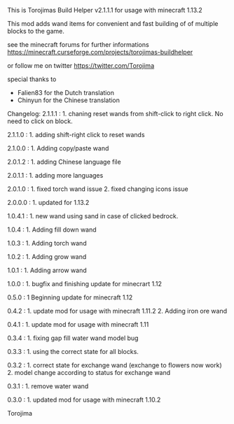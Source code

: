 This is Torojimas Build Helper v2.1.1.1 for usage with minecraft 1.13.2 

This mod adds wand items for convenient and fast building of of multiple blocks to the game. 

see the minecraft forums for further informations
https://minecraft.curseforge.com/projects/torojimas-buildhelper

or follow me on twitter https://twitter.com/Torojima

special thanks to 
- Falien83 for the Dutch translation
- Chinyun for the Chinese translation

Changelog:
2.1.1.1 : 1. chaning reset wands from shift-click to right click. No need to click on block.

2.1.1.0 : 1. adding shift-right click to reset wands

2.1.0.0 : 1. Adding copy/paste wand

2.0.1.2 : 1. adding Chinese language file

2.0.1.1 : 1. adding more languages

2.0.1.0 : 1. fixed torch wand issue
          2. fixed changing icons issue

2.0.0.0 : 1. updated for 1.13.2

1.0.4.1 : 1. new wand using sand in case of clicked bedrock.

1.0.4 : 1. Adding fill down wand

1.0.3 : 1. Adding torch wand

1.0.2 : 1. Adding grow wand

1.0.1 : 1. Adding arrow wand

1.0.0 : 1. bugfix and finishing update for minecrart 1.12

0.5.0 : 1  Beginning update for minecraft 1.12

0.4.2 : 1. update mod for usage with minecraft 1.11.2
        2. Adding iron ore wand

0.4.1 : 1. update mod for usage with minecraft 1.11

0.3.4 : 1. fixing gap fill water wand model bug

0.3.3 : 1. using the correct state for all blocks.

0.3.2 : 1. correct state for exchange wand (exchange to flowers now work)
        2. model change according to status for exchange wand

0.3.1 : 1. remove water wand

0.3.0 : 1. updated mod for usage with minecraft 1.10.2

Torojima